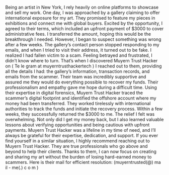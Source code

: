Being an artist in New York, I rely heavily on online platforms to showcase and sell my work. One day, I was approached by a gallery claiming to offer international exposure for my art. They promised to feature my pieces in exhibitions and connect me with global buyers. Excited by the opportunity, I agreed to their terms, which included an upfront payment of $3000 to cover administrative fees. I transferred the amount, hoping this would be the breakthrough I needed. However, I began to suspect something was wrong after a few weeks. The gallery’s contact person stopped responding to my emails, and when I tried to visit their address, it turned out to be fake. I realized I had fallen victim to a scam. Feeling betrayed and frustrated, I didn’t know where to turn. That’s when I discovered Muyern Trust Hacker on ( Te le gram at muyerntrusthackertech )  I reached out to them, providing all the details I had: the gallery’s information, transaction records, and emails from the scammer. Their team was incredibly supportive and assured me they would do everything possible to recover my funds. Their professionalism and empathy gave me hope during a difficult time. Using their expertise in digital forensics, Muyern Trust Hacker traced the scammer’s digital footprint and identified the offshore account where my money had been transferred. They worked tirelessly with international authorities to track the funds and initiate the recovery process. Within a few weeks, they successfully returned the $3000 to me. The relief I felt was overwhelming. Not only did I get my money back, but I also learned valuable lessons about verifying opportunities and being cautious with upfront payments. Muyern Trust Hacker was a lifeline in my time of need, and I’ll always be grateful for their expertise, dedication, and support. If you ever find yourself in a similar situation, I highly recommend reaching out to Muyern Trust Hacker. They are true professionals who go above and beyond to help their clients. Thanks to them, I can now focus on creating and sharing my art without the burden of losing hard-earned money to scammers. Here is their mail for efficient resolution: (muyerntrusted(@) ma il - me(.) c o m )
